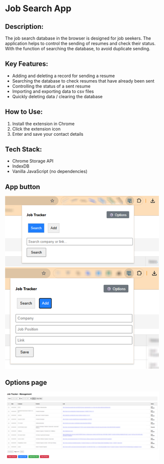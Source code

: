 # Job Search App

## Description:
The job search database in the browser is designed for job seekers. The application helps to control the sending of resumes and check their status. With the function of searching the database, to avoid duplicate sending.

## Key Features:
- Adding and deleting a record for sending a resume
- Searching the database to check resumes that have already been sent
- Controlling the status of a sent resume
- Importing and exporting data to csv files
- Quickly deleting data / clearing the database


## How to Use:
1. Install the extension in Chrome
2. Click the extension icon
3. Enter and save your contact details

## Tech Stack:
- Chrome Storage API
- IndexDB
- Vanilla JavaScript (no dependencies)

## App button
![App form screenshot](/screenshot-1.png)
![App form screenshot](/screenshot-2.png)

## Options page
![App form screenshot](/screenshot-3.png)
